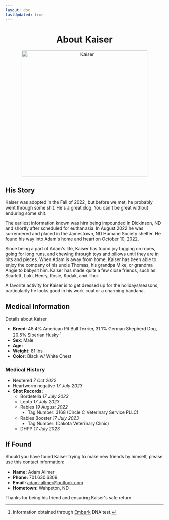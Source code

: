 ```yaml
---
layout: doc
lastUpdated: true
---
```


# <center>About Kaiser</center>

<center><img src="/kaiser_img01.jpg" alt="Kaiser" style="width: 400px;"/></center>

## His Story
Kaiser was adopted in the Fall of 2022, but before we met, he probably went through some shit.
He's a great dog.
You can't be great without enduring some shit.

The earliest information known was him being impounded in Dickinson, ND and shortly after scheduled for euthanasia.
In August 2022 he was surrendered and placed in the Jamestown, ND Humane Society shelter.
He found his way into Adam's home and heart on October 10, 2022.

Since being a part of Adam's life, Kaiser has found joy tugging on ropes, going for long runs, and chewing through toys and pillows until they
are in bits and pieces.
When Adam is away from home, Kaiser has been able to enjoy the company of his uncle Thomas, his grandpa Mike, or grandma Angie to babysit him.
Kaiser has made quite a few close friends, such as Scarlett, Loki, Henry, Rosie, Kodak, and Thor.

A favorite activity for Kaiser is to get dressed up for the holidays/seasons, particularily he looks good in his work coat or a charming bandana.

## Medical Information
Details about Kaiser
  - **Breed**: 48.4% American Pit Bull Terrier, 31.1% German Shepherd Dog, 20.5% Siberian Husky [^1]
  - **Sex**: Male
  - **Age:** <KaiserAge />
  - **Weight:** 81 lbs
  - **Color:** Black w/ White Chest

### Medical History
  - Neutered *7 Oct 2022*
  - Heartworm negative *17 July 2023*
  - **Shot Records:**
    - Bordetella *17 July 2023*
    - Lepto *17 July 2023*
    - Rabies *19 August 2022*
      - Tag Number: 3168 (Circle C Veterinary Service PLLC)
    - Rabies Booster *17 July 2023*
      - Tag Number: (Dakota Veterinary Clinic)
    - DHPP *17 July 2023*

## If Found
Should you have found Kaiser trying to make new friends by himself, please use this contact information:

- **Name:** Adam Allmer
- **Phone:** 701.630.6309
- **Email:** adam-allmer@outlook.com
- **Hometown:** Wahpeton, ND

Thanks for being his friend and ensuring Kaiser's safe return.

[^1]: Information obtained through [Embark](http://embk.me/kaiser323?utm_campaign=cns_ref_dog_pub_profile&utm_medium=other&utm_source=embark) DNA test. 